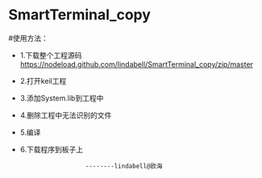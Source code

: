 ﻿SmartTerminal_copy
============
#使用方法：

*  1.下载整个工程源码 https://nodeload.github.com/lindabell/SmartTerminal_copy/zip/master

*  2.打开keil工程

*  3.添加System.lib到工程中

*  4.删除工程中无法识别的文件

*  5.编译

*  6.下载程序到板子上
 
                         --------lindabell@欧海